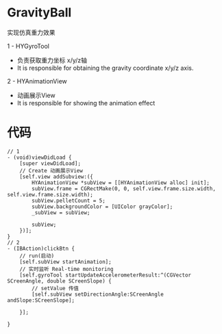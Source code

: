 # GravityBall
实现仿真重力效果

1 - HYGyroTool 
   * 负责获取重力坐标 x/y/z轴
   * It is responsible for obtaining the gravity coordinate x/y/z axis.
           
2 - HYAnimationView 
   * 动画展示View   
   * It is responsible for showing the animation effect
                
# 代码 
```objc
// 1
- (void)viewDidLoad {
    [super viewDidLoad];
    // Create 动画展示View
    [self.view addSubview:({
        HYAnimationView *subView = [[HYAnimationView alloc] init];
        subView.frame = CGRectMake(0, 0, self.view.frame.size.width, self.view.frame.size.width);
        subView.pelletCount = 5;
        subView.backgroundColor = [UIColor grayColor];
        _subView = subView;
        
        subView;
    })];
}
// 2
- (IBAction)clickBtn {
    // run(启动) 
    [self.subView startAnimation];
    // 实时监听 Real-time monitoring
    [self.gyroTool startUpdateAccelerometerResult:^(CGVector SCreenAngle, double SCreenSlope) {
        // setValue 传值 
        [self.subView setDirectionAngle:SCreenAngle andSlope:SCreenSlope];
        
    }];
    
}
```
